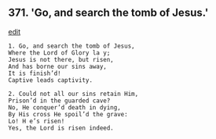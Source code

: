 
## 371.  'Go, and search the tomb of Jesus.'
[edit](https://docs.google.com/document/d/1y%2D5jDTRhf6iy8F7aIOGvjgRBy1IzODBV/edit?mode=html)



    1. Go, and search the tomb of Jesus, 
    Where the Lord of Glory la y;
    Jesus is not there, but risen,
    And has borne our sins away,
    It is finish’d!
    Captive leads captivity.

    2. Could not all our sins retain Him, 
    Prison’d in the guarded cave?
    No, He conquer’d death in dying,
    By His cross He spoil’d the grave: 
    Lo! H e’s risen!
    Yes, the Lord is risen indeed.
